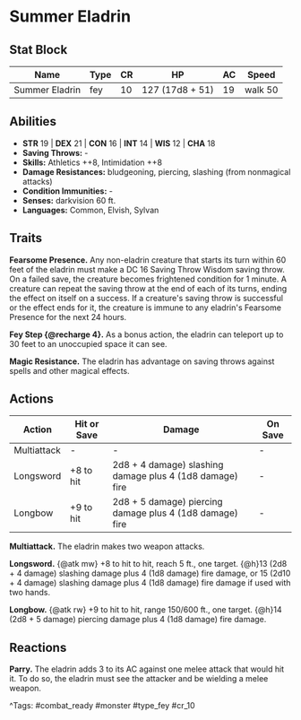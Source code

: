 # Summer Eladrin

## Stat Block

| Name | Type | CR | HP | AC | Speed |
|------|------|----|----|----|-------|
| Summer Eladrin | fey | 10 | 127 (17d8 + 51) | 19 | walk 50 |

## Abilities

- **STR** 19 | **DEX** 21 | **CON** 16 | **INT** 14 | **WIS** 12 | **CHA** 18
- **Saving Throws:** -  
- **Skills:** Athletics ++8, Intimidation ++8  
- **Damage Resistances:** bludgeoning, piercing, slashing (from nonmagical attacks)  
- **Condition Immunities:** -  
- **Senses:** darkvision 60 ft.  
- **Languages:** Common, Elvish, Sylvan

## Traits

**Fearsome Presence.** Any non-eladrin creature that starts its turn within 60 feet of the eladrin must make a DC 16 Saving Throw Wisdom saving throw. On a failed save, the creature becomes frightened condition for 1 minute. A creature can repeat the saving throw at the end of each of its turns, ending the effect on itself on a success. If a creature's saving throw is successful or the effect ends for it, the creature is immune to any eladrin's Fearsome Presence for the next 24 hours.

**Fey Step {@recharge 4}.** As a bonus action, the eladrin can teleport up to 30 feet to an unoccupied space it can see.

**Magic Resistance.** The eladrin has advantage on saving throws against spells and other magical effects.


## Actions

| Action | Hit or Save | Damage | On Save |
|--------|--------------|--------|----------|
| Multiattack | - | - | - |
| Longsword | +8 to hit | 2d8 + 4 damage) slashing damage plus 4 (1d8 damage) fire | - |
| Longbow | +9 to hit | 2d8 + 5 damage) piercing damage plus 4 (1d8 damage) fire | - |

**Multiattack.** The eladrin makes two weapon attacks.

**Longsword.** {@atk mw} +8 to hit to hit, reach 5 ft., one target. {@h}13 (2d8 + 4 damage) slashing damage plus 4 (1d8 damage) fire damage, or 15 (2d10 + 4 damage) slashing damage plus 4 (1d8 damage) fire damage if used with two hands.

**Longbow.** {@atk rw} +9 to hit to hit, range 150/600 ft., one target. {@h}14 (2d8 + 5 damage) piercing damage plus 4 (1d8 damage) fire damage.

## Reactions

**Parry.** The eladrin adds 3 to its AC against one melee attack that would hit it. To do so, the eladrin must see the attacker and be wielding a melee weapon.



^Tags: #combat_ready #monster #type_fey #cr_10
